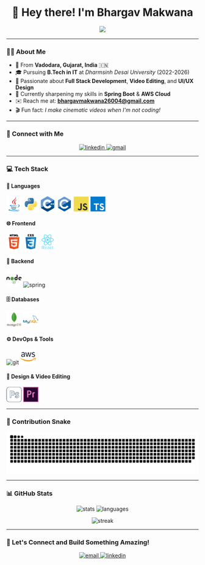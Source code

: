 <h1 align="center">👋 Hey there! I'm Bhargav Makwana</h1>

<p align="center">
  <a href="https://github.com/DenverCoder1/readme-typing-svg">
    <img src="https://readme-typing-svg.herokuapp.com?font=Fira+Code&weight=500&size=28&pause=1000&color=00F7FF&center=true&vCenter=true&width=700&height=50&lines=Full+Stack+Developer+%F0%9F%92%BB;UI%2FUX+Designer+%F0%9F%8E%A8;Cinematic+Video+Editor+%F0%9F%8E%A5;Welcome+to+my+GitHub+Profile!">
  </a>
</p>

---

### 👨‍💻 About Me

- 🏡 From **Vadodara, Gujarat, India** 🇮🇳
- 🎓 Pursuing **B.Tech in IT** at *Dharmsinh Desai University* (2022-2026)
- 🚀 Passionate about **Full Stack Development**, **Video Editing**, and **UI/UX Design**
- 🌱 Currently sharpening my skills in **Spring Boot** & **AWS Cloud**
- ✉️ Reach me at: **bhargavmakwana26004@gmail.com**
- 🎬 Fun fact: *I make cinematic videos when I'm not coding!*

---

### 🔗 Connect with Me

<p align="center">
  <a href="https://www.linkedin.com/in/makwana-bhargav/" target="_blank">
    <img src="https://img.shields.io/badge/LinkedIn-0077B5?style=for-the-badge&logo=linkedin&logoColor=white" alt="linkedin" />
  </a>
  <a href="mailto:bhargavmakwana26004@gmail.com">
    <img src="https://img.shields.io/badge/Gmail-D14836?style=for-the-badge&logo=gmail&logoColor=white" alt="gmail" />
  </a>
</p>

---

### 💻 Tech Stack

#### 🧠 Languages
<p align="left">
  <img src="https://raw.githubusercontent.com/devicons/devicon/master/icons/java/java-original.svg" alt="java" width="40" height="40"/>
  <img src="https://raw.githubusercontent.com/devicons/devicon/master/icons/python/python-original.svg" alt="python" width="40" height="40"/>
  <img src="https://raw.githubusercontent.com/devicons/devicon/master/icons/cplusplus/cplusplus-original.svg" alt="cplusplus" width="40" height="40"/>
  <img src="https://raw.githubusercontent.com/devicons/devicon/master/icons/c/c-original.svg" alt="c" width="40" height="40"/>
  <img src="https://raw.githubusercontent.com/devicons/devicon/master/icons/javascript/javascript-original.svg" alt="javascript" width="40" height="40"/>
  <img src="https://raw.githubusercontent.com/devicons/devicon/master/icons/typescript/typescript-original.svg" alt="typescript" width="40" height="40"/>
</p>

#### 🌐 Frontend
<p align="left">
  <img src="https://raw.githubusercontent.com/devicons/devicon/master/icons/html5/html5-original-wordmark.svg" alt="html5" width="40" height="40"/>
  <img src="https://raw.githubusercontent.com/devicons/devicon/master/icons/css3/css3-original-wordmark.svg" alt="css3" width="40" height="40"/>
  <img src="https://raw.githubusercontent.com/devicons/devicon/master/icons/react/react-original-wordmark.svg" alt="react" width="40" height="40"/>
</p>

#### 🔧 Backend
<p align="left">
  <img src="https://raw.githubusercontent.com/devicons/devicon/master/icons/nodejs/nodejs-original-wordmark.svg" alt="nodejs" width="40" height="40"/>
  <img src="https://www.vectorlogo.zone/logos/springio/springio-icon.svg" alt="spring" width="40" height="40"/>
</p>

#### 🗄️ Databases
<p align="left">
  <img src="https://raw.githubusercontent.com/devicons/devicon/master/icons/mongodb/mongodb-original-wordmark.svg" alt="mongodb" width="40" height="40"/>
  <img src="https://raw.githubusercontent.com/devicons/devicon/master/icons/mysql/mysql-original-wordmark.svg" alt="mysql" width="40" height="40"/>
</p>

#### ⚙️ DevOps & Tools
<p align="left">
  <img src="https://www.vectorlogo.zone/logos/git-scm/git-scm-icon.svg" alt="git" width="40" height="40"/>
  <img src="https://raw.githubusercontent.com/devicons/devicon/master/icons/amazonwebservices/amazonwebservices-original-wordmark.svg" alt="aws" width="40" height="40"/>
</p>

#### 🎨 Design & Video Editing
<p align="left">
  <img src="https://raw.githubusercontent.com/devicons/devicon/master/icons/photoshop/photoshop-line.svg" alt="photoshop" width="40" height="40"/>
  <img src="https://raw.githubusercontent.com/devicons/devicon/master/icons/premierepro/premierepro-original.svg" alt="premiere" width="40" height="40"/>
</p>

---

### 🐍 Contribution Snake

<p align="center">
  <img src="https://raw.githubusercontent.com/Platane/snk/output/github-contribution-grid-snake-dark.svg" alt="snake" />
</p>

---

### 📊 GitHub Stats

<p align="center">
  <img src="https://github-readme-stats.vercel.app/api?username=MakwanaBhargav026&show_icons=true&theme=radical" width="45%" alt="stats" />
  <img src="https://github-readme-stats.vercel.app/api/top-langs/?username=MakwanaBhargav026&layout=compact&theme=radical" width="45%" alt="languages" />
</p>

<p align="center">
  <img src="https://github-readme-streak-stats.herokuapp.com/?user=MakwanaBhargav026&theme=radical" alt="streak" />
</p>

---

### 🤝 Let's Connect and Build Something Amazing!

<p align="center">
  <a href="mailto:bhargavmakwana26004@gmail.com">
    <img src="https://img.shields.io/badge/Email-Me-red?style=for-the-badge&logo=gmail&logoColor=white" alt="email" />
  </a>
  <a href="https://www.linkedin.com/in/makwana-bhargav/" target="_blank">
    <img src="https://img.shields.io/badge/LinkedIn-Connect-blue?style=for-the-badge&logo=linkedin&logoColor=white" alt="linkedin" />
  </a>
</p>

